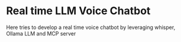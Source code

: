 # Real time LLM Voice Chatbot

Here tries to develop a real time voice chatbot by leveraging whisper, Ollama LLM and MCP server